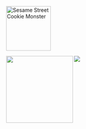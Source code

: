 <picture>
  <source srcset="https://media.giphy.com/media/GRPy8MKag9U1U88hzY/200w.webp" type="image/webp">
  <img src="https://media.giphy.com/media/GRPy8MKag9U1U88hzY/giphy.gif" alt="Sesame Street Cookie Monster" width="120" height="120">
</picture>

<picture><img align="left" src="http://github-profile-summary-cards.vercel.app/api/cards/repos-per-language?username=damakes&theme=swift"  height="180em" /><picture><picture><img src="https://user-images.githubusercontent.com/73097560/115834477-dbab4500-a447-11eb-908a-139a6edaec5c.gif"><picture>
<!---

damakes/damakes is a ✨ special ✨ repository because its `README.md` (this file) appears on your GitHub profile.
You can click the Preview link to take a look at your changes.
--->





